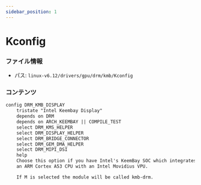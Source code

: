```yaml
---
sidebar_position: 1
---
```

# Kconfig

### ファイル情報

- パス: `linux-v6.12/drivers/gpu/drm/kmb/Kconfig`

### コンテンツ

```txt
config DRM_KMB_DISPLAY
	tristate "Intel Keembay Display"
	depends on DRM
	depends on ARCH_KEEMBAY || COMPILE_TEST
	select DRM_KMS_HELPER
	select DRM_DISPLAY_HELPER
	select DRM_BRIDGE_CONNECTOR
	select DRM_GEM_DMA_HELPER
	select DRM_MIPI_DSI
	help
	Choose this option if you have Intel's KeemBay SOC which integrates
	an ARM Cortex A53 CPU with an Intel Movidius VPU.

	If M is selected the module will be called kmb-drm.

```
